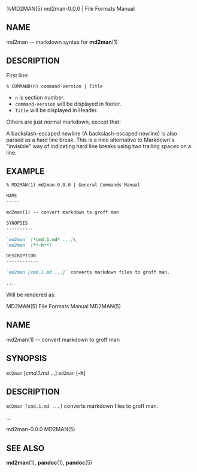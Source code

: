 %MD2MAN(5) md2man-0.0.0 | File Formats Manual

NAME
-----

md2man -- markdown syntax for **md2man**(1)

DESCRIPTION
--------------

First line:

    % COMMAND(n) command-version | Title

- `n` is section number.
- `command-version` will be displayed in footer.
- `Title` will be displayed in Header.

Others are just normal markdown, except that:

A backslash-escaped newline (A backslash-escaped newline)
is also parsed as a hard line break.
This is a nice alternative to Markdown's "invisible" way
of indicating hard line breaks using two trailing spaces on a line.

EXAMPLE
--------

```markdown
% MD2MAN(1) md2man-0.0.0 | General Commands Manual

NAME
-----

md2man(1) -- convert markdown to groff man

SYNOPSIS
----------

`md2man` [*cmd.1.md* ...]\
`md2man` [**-h**]

DESCRIPTION
------------

`md2man [cmd.1.md ...]` converts markdown files to groff man.

...
```

Will be rendered as:

MD2MAN(5)                   File Formats Manual                 MD2MAN(5)

NAME
-----

md2man(1) -- convert markdown to groff man

SYNOPSIS
----------

`md2man` [*cmd.1.md* ...]
`md2man` [**-h**]

DESCRIPTION
------------

`md2man [cmd.1.md ...]` converts markdown files to groff man.

...

md2man-0.0.0                                                    MD2MAN(5)

SEE ALSO
----------

**md2man**(1), **pandoc**(1), **pandoc**(5)


